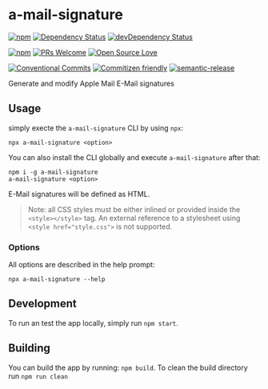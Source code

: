 # a-mail-signature

[![npm](https://img.shields.io/npm/v/a-mail-signature.svg)](https://www.npmjs.com/package/a-mail-signature)
[![Dependency Status](https://david-dm.org/d-koppenhagen/a-mail-signature.svg)](https://david-dm.org/d-koppenhagen/a-mail-signature)
[![devDependency Status](https://david-dm.org/d-koppenhagen/a-mail-signature/dev-status.svg)](https://david-dm.org/d-koppenhagen/a-mail-signature?type=dev)

[![npm](https://img.shields.io/npm/l/a-mail-signature.svg)](https://www.npmjs.com/package/a-mail-signature)
[![PRs Welcome](https://img.shields.io/badge/PRs-welcome-brightgreen.svg)](http://makeapullrequest.com)
[![Open Source Love](https://badges.frapsoft.com/os/v1/open-source.svg?v=102)](https://github.com/ellerbrock/open-source-badge/)

[![Conventional Commits](https://img.shields.io/badge/Conventional%20Commits-1.0.0-yellow.svg)](https://conventionalcommits.org)
[![Commitizen friendly](https://img.shields.io/badge/commitizen-friendly-brightgreen.svg)](http://commitizen.github.io/cz-cli/)
[![semantic-release](https://img.shields.io/badge/%20%20%F0%9F%93%A6%F0%9F%9A%80-semantic--release-e10079.svg?style=flat-square)](https://github.com/semantic-release/semantic-release)

Generate and modify Apple Mail E-Mail signatures

## Usage

simply execte the `a-mail-signature` CLI by using `npx`:

```cli
npx a-mail-signature <option>
```

You can also install the CLI globally and execute `a-mail-signature` after that:

```cli
npm i -g a-mail-signature
a-mail-signature <option>
```

E-Mail signatures will be defined as HTML.

> Note: all CSS styles must be either inlined or provided inside the `<style></style>` tag.
> An external reference to a stylesheet using `<style href="style.css">` is not supported.

### Options

All options are described in the help prompt:

```cli
npx a-mail-signature --help
```

## Development

To run an test the app locally, simply run `npm start`.

## Building

You can build the app by running: `npm build`.
To clean the build directory run `npm run clean`
